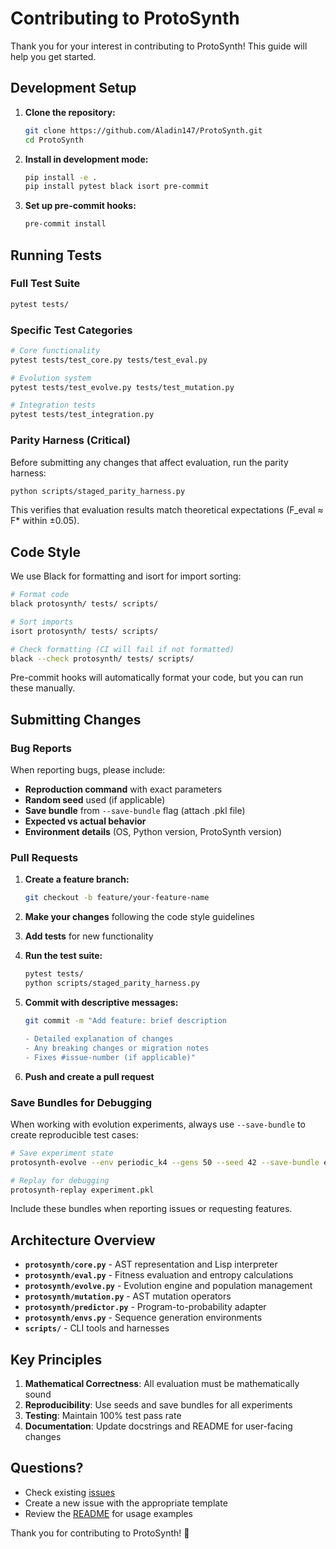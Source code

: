 # Contributing to ProtoSynth

Thank you for your interest in contributing to ProtoSynth! This guide will help you get started.

## Development Setup

1. **Clone the repository:**
   ```bash
   git clone https://github.com/Aladin147/ProtoSynth.git
   cd ProtoSynth
   ```

2. **Install in development mode:**
   ```bash
   pip install -e .
   pip install pytest black isort pre-commit
   ```

3. **Set up pre-commit hooks:**
   ```bash
   pre-commit install
   ```

## Running Tests

### Full Test Suite
```bash
pytest tests/
```

### Specific Test Categories
```bash
# Core functionality
pytest tests/test_core.py tests/test_eval.py

# Evolution system
pytest tests/test_evolve.py tests/test_mutation.py

# Integration tests
pytest tests/test_integration.py
```

### Parity Harness (Critical)
Before submitting any changes that affect evaluation, run the parity harness:

```bash
python scripts/staged_parity_harness.py
```

This verifies that evaluation results match theoretical expectations (F_eval ≈ F* within ±0.05).

## Code Style

We use Black for formatting and isort for import sorting:

```bash
# Format code
black protosynth/ tests/ scripts/

# Sort imports
isort protosynth/ tests/ scripts/

# Check formatting (CI will fail if not formatted)
black --check protosynth/ tests/ scripts/
```

Pre-commit hooks will automatically format your code, but you can run these manually.

## Submitting Changes

### Bug Reports
When reporting bugs, please include:
- **Reproduction command** with exact parameters
- **Random seed** used (if applicable)
- **Save bundle** from `--save-bundle` flag (attach .pkl file)
- **Expected vs actual behavior**
- **Environment details** (OS, Python version, ProtoSynth version)

### Pull Requests
1. **Create a feature branch:**
   ```bash
   git checkout -b feature/your-feature-name
   ```

2. **Make your changes** following the code style guidelines

3. **Add tests** for new functionality

4. **Run the test suite:**
   ```bash
   pytest tests/
   python scripts/staged_parity_harness.py
   ```

5. **Commit with descriptive messages:**
   ```bash
   git commit -m "Add feature: brief description
   
   - Detailed explanation of changes
   - Any breaking changes or migration notes
   - Fixes #issue-number (if applicable)"
   ```

6. **Push and create a pull request**

### Save Bundles for Debugging

When working with evolution experiments, always use `--save-bundle` to create reproducible test cases:

```bash
# Save experiment state
protosynth-evolve --env periodic_k4 --gens 50 --seed 42 --save-bundle experiment.pkl

# Replay for debugging
protosynth-replay experiment.pkl
```

Include these bundles when reporting issues or requesting features.

## Architecture Overview

- **`protosynth/core.py`** - AST representation and Lisp interpreter
- **`protosynth/eval.py`** - Fitness evaluation and entropy calculations
- **`protosynth/evolve.py`** - Evolution engine and population management
- **`protosynth/mutation.py`** - AST mutation operators
- **`protosynth/predictor.py`** - Program-to-probability adapter
- **`protosynth/envs.py`** - Sequence generation environments
- **`scripts/`** - CLI tools and harnesses

## Key Principles

1. **Mathematical Correctness**: All evaluation must be mathematically sound
2. **Reproducibility**: Use seeds and save bundles for all experiments
3. **Testing**: Maintain 100% test pass rate
4. **Documentation**: Update docstrings and README for user-facing changes

## Questions?

- Check existing [issues](https://github.com/Aladin147/ProtoSynth/issues)
- Create a new issue with the appropriate template
- Review the [README](README.md) for usage examples

Thank you for contributing to ProtoSynth! 🚀
